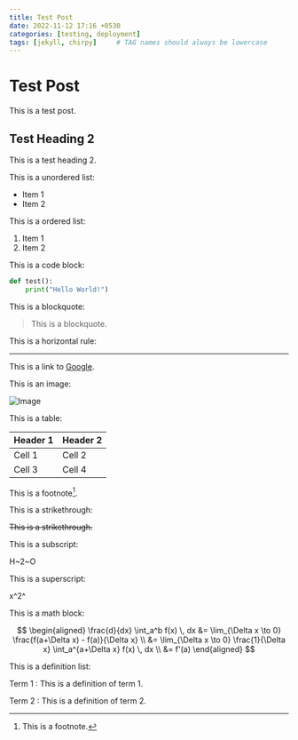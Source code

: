 ```yaml
---
title: Test Post
date: 2022-11-12 17:16 +0530
categories: [testing, deployment]
tags: [jekyll, chirpy]     # TAG names should always be lowercase
---
```


# Test Post

This is a test post.

## Test Heading 2

This is a test heading 2.

This is a unordered list:

- Item 1
- Item 2

This is a ordered list:

1. Item 1
2. Item 2

This is a code block:

```python
def test():
    print("Hello World!")
```

This is a blockquote:

> This is a blockquote.

This is a horizontal rule:

---

This is a link to [Google](https://google.com).

This is an image:

![Image](https://free4kwallpapers.com/uploads/originals/2019/02/18/just-another-skull-wallpaper.jpg)

This is a table:

| Header 1 | Header 2 |
| -------- | -------- |
| Cell 1   | Cell 2   |
| Cell 3   | Cell 4   |

This is a footnote[^1].

[^1]: This is a footnote.

This is a strikethrough:

~~This is a strikethrough.~~

This is a subscript:

H~2~O

This is a superscript:

x^2^

This is a math block:

$$
\begin{aligned}
\frac{d}{dx} \int_a^b f(x) \, dx &= \lim_{\Delta x \to 0} \frac{f(a+\Delta x) - f(a)}{\Delta x} \\
&= \lim_{\Delta x \to 0} \frac{1}{\Delta x} \int_a^{a+\Delta x} f(x) \, dx \\
&= f'(a)
\end{aligned}
$$

This is a definition list:

Term 1
: This is a definition of term 1.

Term 2
: This is a definition of term 2.
